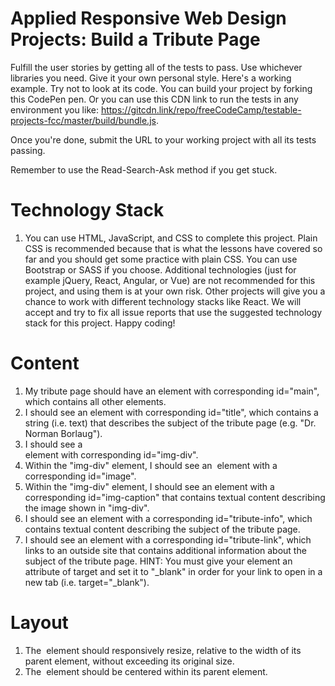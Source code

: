 # Applied Responsive Web Design Projects: Build a Tribute Page
Fulfill the user stories by getting all of the tests to pass. 
Use whichever libraries you need. Give it your own personal style.
Here's a working example. Try not to look at its code.
You can build your project by forking this CodePen pen. Or you can use this CDN link to run the tests in any environment you like: https://gitcdn.link/repo/freeCodeCamp/testable-projects-fcc/master/build/bundle.js.

Once you're done, submit the URL to your working project with all its tests passing.

Remember to use the Read-Search-Ask method if you get stuck.


# Technology Stack
1. You can use HTML, JavaScript, and CSS to complete this project. Plain CSS is recommended because that is what the lessons have covered so far and you should get some practice with plain CSS. You can use Bootstrap or SASS if you choose. Additional technologies (just for example jQuery, React, Angular, or Vue) are not recommended for this project, and using them is at your own risk. Other projects will give you a chance to work with different technology stacks like React. We will accept and try to fix all issue reports that use the suggested technology stack for this project. Happy coding!
 
# Content
 1. My tribute page should have an element with corresponding id="main", which contains all other elements.
 2. I should see an element with corresponding id="title", which contains a string (i.e. text) that describes the subject of the tribute page (e.g. "Dr. Norman Borlaug").
 3. I should see a <div> element with corresponding id="img-div".
 4. Within the "img-div" element, I should see an <img> element with a corresponding id="image".
 5. Within the "img-div" element, I should see an element with a corresponding id="img-caption" that contains textual content describing the image shown in "img-div".
 6. I should see an element with a corresponding id="tribute-info", which contains textual content describing the subject of the tribute page.
 7. I should see an <a> element with a corresponding id="tribute-link", which links to an outside site that contains additional information about the subject of the tribute page. HINT: You must give your element an attribute of target and set it to "_blank" in order for your link to open in a new tab (i.e. target="_blank").
 
# Layout
 1. The <img> element should responsively resize, relative to the width of its parent element, without exceeding its original size.
 2. The <img> element should be centered within its parent element.

